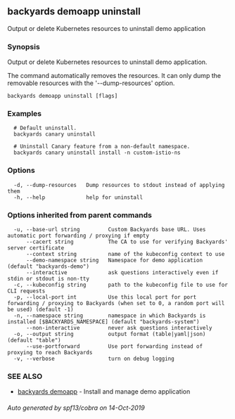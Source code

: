 ## backyards demoapp uninstall

Output or delete Kubernetes resources to uninstall demo application

### Synopsis

Output or delete Kubernetes resources to uninstall demo application.

The command automatically removes the resources.
It can only dump the removable resources with the '--dump-resources' option.

```
backyards demoapp uninstall [flags]
```

### Examples

```
  # Default uninstall.
  backyards canary uninstall

  # Uninstall Canary feature from a non-default namespace.
  backyards canary uninstall install -n custom-istio-ns
```

### Options

```
  -d, --dump-resources   Dump resources to stdout instead of applying them
  -h, --help             help for uninstall
```

### Options inherited from parent commands

```
  -u, --base-url string         Custom Backyards base URL. Uses automatic port forwarding / proxying if empty
      --cacert string           The CA to use for verifying Backyards' server certificate
      --context string          name of the kubeconfig context to use
      --demo-namespace string   Namespace for demo application (default "backyards-demo")
      --interactive             ask questions interactively even if stdin or stdout is non-tty
  -c, --kubeconfig string       path to the kubeconfig file to use for CLI requests
  -p, --local-port int          Use this local port for port forwarding / proxying to Backyards (when set to 0, a random port will be used) (default -1)
  -n, --namespace string        namespace in which Backyards is installed [$BACKYARDS_NAMESPACE] (default "backyards-system")
      --non-interactive         never ask questions interactively
  -o, --output string           output format (table|yaml|json) (default "table")
      --use-portforward         Use port forwarding instead of proxying to reach Backyards
  -v, --verbose                 turn on debug logging
```

### SEE ALSO

* [backyards demoapp](backyards_demoapp.md)	 - Install and manage demo application

###### Auto generated by spf13/cobra on 14-Oct-2019
